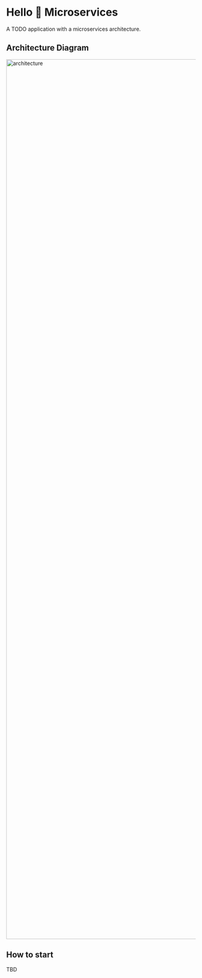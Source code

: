 # Hello 👋 Microservices
A TODO application with a microservices architecture.

## Architecture Diagram
<img width="2336" alt="architecture" src="https://github.com/namkyu1999/hello-microservices/assets/53862866/61d9c396-638d-4e5e-b7ca-e7691fc3cddd">

## How to start
TBD
